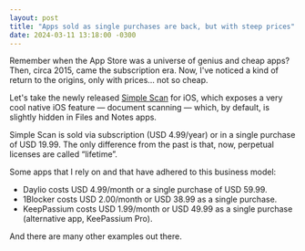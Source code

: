 ```yaml
---
layout: post
title: "Apps sold as single purchases are back, but with steep prices"
date: 2024-03-11 13:18:00 -0300
---
```

Remember when the App Store was a universe of genius and cheap apps? Then, circa 2015, came the subscription era. Now, I've noticed a kind of return to the origins, only with prices… not so cheap.

Let's take the newly released [Simple Scan](https://agiletortoise.com/simple-scan/) for iOS, which exposes a very cool native iOS feature — document scanning — which, by default, is slightly hidden in Files and Notes apps.

Simple Scan is sold via subscription (USD 4.99/year) or in a single purchase of USD 19.99. The only difference from the past is that, now, perpetual licenses are called “lifetime”.

Some apps that I rely on and that have adhered to this business model:

* Daylio costs USD 4.99/month or a single purchase of USD 59.99.
* 1Blocker costs USD 2.00/month or USD 38.99 as a single purchase.
* KeepPassium costs USD 1.99/month or USD 49.99 as a single purchase (alternative app, KeePassium Pro).

And there are many other examples out there.